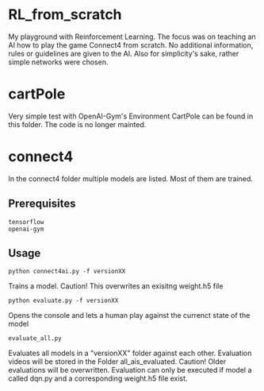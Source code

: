 # RL_from_scratch

My playground with Reinforcement Learning. The focus was on teaching an AI how to play the game Connect4 from scratch. No additional information, rules or guidelines are given to the AI. Also for simplicity's sake, rather simple networks were chosen. 

# cartPole

Very simple test with OpenAI-Gym's Environment CartPole can be found in this folder. The code is no longer mainted.

# connect4

In the connect4 folder multiple models are listed. Most of them are trained. 

Prerequisites
------------

    tensorflow
    openai-gym
    
Usage
------------

    python connect4ai.py -f versionXX
    
Trains a model. Caution! This overwrites an exisitng weight.h5 file

    python evaluate.py -f versionXX
    
Opens the console and lets a human play against the currenct state of the model

    evaluate_all.py
    
Evaluates all models in a "versionXX" folder against each other. Evaluation videos will be stored in the Folder all_ais_evaluated. Caution! Older evaluations will be overwritten. Evaluation can only be executed if model a called dqn.py and a corresponding weight.h5 file exist. 

